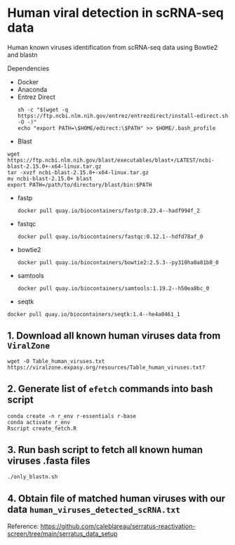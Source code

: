 # Human viral detection in scRNA-seq data 

Human known viruses identification from scRNA-seq data using Bowtie2 and blastn

Dependencies
- Docker
- Anaconda
- Entrez Direct
  ```
  sh -c "$(wget -q https://ftp.ncbi.nlm.nih.gov/entrez/entrezdirect/install-edirect.sh -O -)"
  echo "export PATH=\$HOME/edirect:\$PATH" >> $HOME/.bash_profile
  ```
- Blast
```
wget  https://ftp.ncbi.nlm.nih.gov/blast/executables/blast+/LATEST/ncbi-blast-2.15.0+-x64-linux.tar.gz
tar -xvzf ncbi-blast-2.15.0+-x64-linux.tar.gz
mv ncbi-blast-2.15.0+ blast
export PATH=/path/to/directory/blast/bin:$PATH
```
- fastp
  ```
  docker pull quay.io/biocontainers/fastp:0.23.4--hadf994f_2
  ```
- fastqc
  ```
  docker pull quay.io/biocontainers/fastqc:0.12.1--hdfd78af_0
   ```
- bowtie2
  ```
  docker pull quay.io/biocontainers/bowtie2:2.5.3--py310ha0a81b8_0
  ```
- samtools
  ```
  docker pull quay.io/biocontainers/samtools:1.19.2--h50ea8bc_0
  ```
- seqtk
```
docker pull quay.io/biocontainers/seqtk:1.4--he4a0461_1
```


## 1. Download all known human viruses data from `ViralZone` 
```
wget -O Table_human_viruses.txt https://viralzone.expasy.org/resources/Table_human_viruses.txt?
```
## 2. Generate list of `efetch` commands into bash script
```
conda create -n r_env r-essentials r-base
conda activate r_env
Rscript create_fetch.R
```
## 3. Run bash script to fetch all known human viruses .fasta files 
```
./only_blastn.sh
```
## 4. Obtain file of matched human viruses with our data `human_viruses_detected_scRNA.txt`

Reference: https://github.com/caleblareau/serratus-reactivation-screen/tree/main/serratus_data_setup

